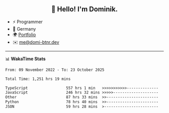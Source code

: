 <h2 align="center">👋 Hello! I'm Dominik.</h2>

- ⚡ Programmer
- 📍 Germany
- 🌍 [Portfolio](https://domi-btnr.dev)
- ✉️ [me@domi-btnr.dev](mailto://me@domi-btnr.dev)

---
📊 **WakaTime Stats**
<!--START_SECTION:waka-->

```txt
From: 09 November 2022 - To: 23 October 2025

Total Time: 1,251 hrs 19 mins

TypeScript                 557 hrs 1 min   >>>>>>>>>>>--------------   44.52 %
JavaScript                 246 hrs 32 mins >>>>>--------------------   19.70 %
Other                      87 hrs 33 mins  >>-----------------------   07.00 %
Python                     78 hrs 40 mins  >>-----------------------   06.29 %
JSON                       59 hrs 28 mins  >------------------------   04.75 %
```

<!--END_SECTION:waka-->
